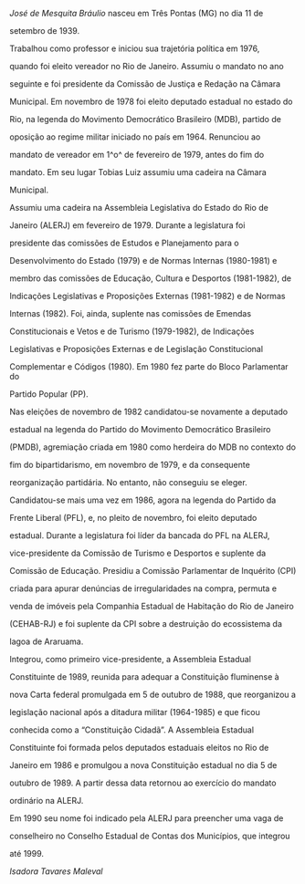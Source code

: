 

*José de Mesquita Bráulio* nasceu em Três Pontas (MG) no dia 11 de

setembro de 1939.



Trabalhou como professor e iniciou sua trajetória política em 1976,

quando foi eleito vereador no Rio de Janeiro. Assumiu o mandato no ano

seguinte e foi presidente da Comissão de Justiça e Redação na Câmara

Municipal. Em novembro de 1978 foi eleito deputado estadual no estado do

Rio, na legenda do Movimento Democrático Brasileiro (MDB), partido de

oposição ao regime militar iniciado no país em 1964. Renunciou ao

mandato de vereador em 1^o^ de fevereiro de 1979, antes do fim do

mandato. Em seu lugar Tobias Luiz assumiu uma cadeira na Câmara

Municipal.



Assumiu uma cadeira na Assembleia Legislativa do Estado do Rio de

Janeiro (ALERJ) em fevereiro de 1979. Durante a legislatura foi

presidente das comissões de Estudos e Planejamento para o

Desenvolvimento do Estado (1979) e de Normas Internas (1980-1981) e

membro das comissões de Educação, Cultura e Desportos (1981-1982), de

Indicações Legislativas e Proposições Externas (1981-1982) e de Normas

Internas (1982). Foi, ainda, suplente nas comissões de Emendas

Constitucionais e Vetos e de Turismo (1979-1982), de Indicações

Legislativas e Proposições Externas e de Legislação Constitucional

Complementar e Códigos (1980). Em 1980 fez parte do Bloco Parlamentar do

Partido Popular (PP).



Nas eleições de novembro de 1982 candidatou-se novamente a deputado

estadual na legenda do Partido do Movimento Democrático Brasileiro

(PMDB), agremiação criada em 1980 como herdeira do MDB no contexto do

fim do bipartidarismo, em novembro de 1979, e da consequente

reorganização partidária. No entanto, não conseguiu se eleger.



Candidatou-se mais uma vez em 1986, agora na legenda do Partido da

Frente Liberal (PFL), e, no pleito de novembro, foi eleito deputado

estadual. Durante a legislatura foi líder da bancada do PFL na ALERJ,

vice-presidente da Comissão de Turismo e Desportos e suplente da

Comissão de Educação. Presidiu a Comissão Parlamentar de Inquérito (CPI)

criada para apurar denúncias de irregularidades na compra, permuta e

venda de imóveis pela Companhia Estadual de Habitação do Rio de Janeiro

(CEHAB-RJ) e foi suplente da CPI sobre a destruição do ecossistema da

lagoa de Araruama.



Integrou, como primeiro vice-presidente, a Assembleia Estadual

Constituinte de 1989, reunida para adequar a Constituição fluminense à

nova Carta federal promulgada em 5 de outubro de 1988, que reorganizou a

legislação nacional após a ditadura militar (1964-1985) e que ficou

conhecida como a “Constituição Cidadã”. A Assembleia Estadual

Constituinte foi formada pelos deputados estaduais eleitos no Rio de

Janeiro em 1986 e promulgou a nova Constituição estadual no dia 5 de

outubro de 1989. A partir dessa data retornou ao exercício do mandato

ordinário na ALERJ.



Em 1990 seu nome foi indicado pela ALERJ para preencher uma vaga de

conselheiro no Conselho Estadual de Contas dos Municípios, que integrou

até 1999.



*Isadora Tavares Maleval*



